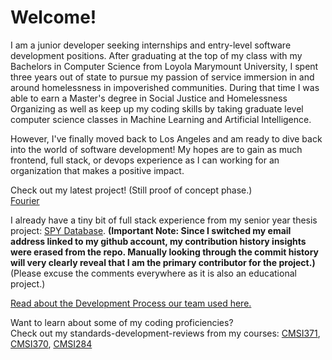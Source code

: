 # Welcome!

I am a junior developer seeking internships and entry-level software development positions. After graduating at the top of my class with my Bachelors in Computer Science from Loyola Marymount University, I spent three years out of state to pursue my passion of service immersion in and around homelessness in impoverished communities. During that time I was able to earn a Master's degree in Social Justice and Homelessness Organizing as well as keep up my coding skills by taking graduate level computer science classes in Machine Learning and Artificial Intelligence.

However, I've finally moved back to Los Angeles and am ready to dive back into the world of software development! My hopes are to gain as much frontend, full stack, or devops experience as I can working for an organization that makes a positive impact.

Check out my latest project! (Still proof of concept phase.)\
[Fourier](https://github.com/cf7/Fourier)

I already have a tiny bit of full stack experience from my senior year thesis project: [SPY Database](https://github.com/cf7/SPY). __(Important Note: Since I switched my email address linked to my github account, my contribution history insights were erased from the repo. Manually looking through the commit history will very clearly reveal that I am the primary contributor for the project.)__ (Please excuse the comments everywhere as it is also an educational project.)

[Read about the Development Process our team used here.](https://github.com/cf7/cf7/blob/main/docs/spy_dev_process.md)

Want to learn about some of my coding proficiencies?\
Check out my standards-development-reviews from my courses:
[CMSI371](https://github.com/cf7/cmsi371/blob/master/sdr-371.pdf),
[CMSI370](https://github.com/cf7/cmsi370/blob/master/sdr-370.pdf),
[CMSI284](https://github.com/cf7/cmsi284/blob/master/sdr-284.pdf)

